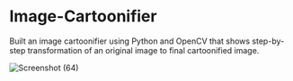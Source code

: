 # Image-Cartoonifier
Built an image cartoonifier using Python and OpenCV that shows step-by-step transformation of an original image to final cartoonified image. 

![Screenshot (64)](https://user-images.githubusercontent.com/61344573/191282044-503040ad-5de4-4d3e-bd2f-ce5a1bb4c7a3.png)
